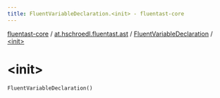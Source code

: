 ```yaml
---
title: FluentVariableDeclaration.<init> - fluentast-core
---
```


[fluentast-core](../../index.html) / [at.hschroedl.fluentast.ast](../index.html) / [FluentVariableDeclaration](index.html) / [&lt;init&gt;](.)

# &lt;init&gt;

`FluentVariableDeclaration()`